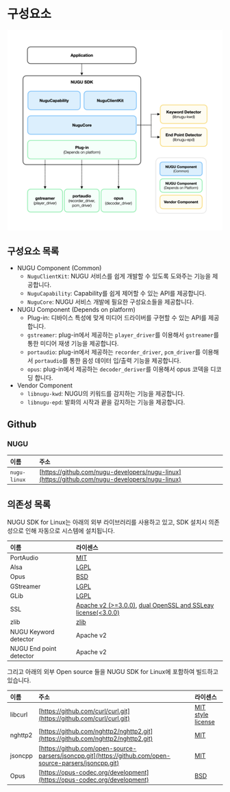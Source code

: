 # 구성요소

![](/assets/images/linux_component.png)

## 구성요소 목록

* NUGU Component (Common)
  * `NuguClientKit`: NUGU 서비스를 쉽게 개발할 수 있도록 도와주는 기능을 제공합니다.
  * `NuguCapability`: Capability를 쉽게 제어할 수 있는 API를 제공합니다.
  * `NuguCore`: NUGU 서비스 개발에 필요한 구성요소들을 제공합니다.
* NUGU Component (Depends on platform)
  * Plug-in: 디바이스 특성에 맞게 미디어 드라이버를 구현할 수 있는 API를 제공합니다.
  * `gstreamer`: plug-in에서 제공하는 `player_driver`를 이용해서 `gstreamer`를 통한 미디어 재생 기능을 제공합니다.
  * `portaudio`: plug-in에서 제공하는 `recorder_driver`, `pcm_driver`를 이용해서 `portaudio`를 통한 음성 데이터 입/출력 기능을 제공합니다.
  * `opus`: plug-in에서 제공하는 `decoder_deriver`를 이용해서 opus 코덱을 디코딩 합니다.
* Vendor Component
  * `libnugu-kwd`: NUGU의 키워드를 감지하는 기능을 제공합니다.
  * `libnugu-epd`: 발화의 시작과 끝을 감지하는 기능을 제공합니다.

## Github

### NUGU

| 이름 | 주소 |
| :--- | :--- |
| `nugu-linux` | [https://github.com/nugu-developers/nugu-linux](https://github.com/nugu-developers/nugu-linux) |

## 의존성 목록

NUGU SDK for Linux는 아래의 외부 라이브러리를 사용하고 있고, SDK 설치시 의존성으로 인해 자동으로 시스템에 설치됩니다.

| 이름 | 라이센스 |
| :--- | :--- |
| PortAudio | [MIT](http://www.portaudio.com/license.html) |
| Alsa | [LGPL](https://git.alsa-project.org/?p=alsa-lib.git;a=blob;f=COPYING;h=ae23fcfda2da8599b52baff4c257847205d78c56;hb=HEAD) |
| Opus | [BSD](https://git.xiph.org/?p=opus.git;a=blob;f=LICENSE_PLEASE_READ.txt;h=bc88efa6cb05789a6a6e697577ae6d8e5532e5df;hb=HEAD) |
| GStreamer | [LGPL](https://gstreamer.freedesktop.org/documentation/application-development/appendix/licensing.html?gi-language=c) |
| GLib | [LGPL](https://developer.gnome.org/glib/stable/glib.html) |
| SSL | [Apache v2 (&gt;=3.0.0)](https://www.openssl.org/source/license.html), [dual OpenSSL and SSLeay license(&lt;3.0.0\)](https://www.openssl.org/source/license.html) |
| zlib | [zlib](https://www.zlib.net/zlib_license.html) |
| NUGU Keyword detector | Apache v2 |
| NUGU End point detector | Apache v2 |

그리고 아래의 외부 Open source 들을 NUGU SDK for Linux에 포함하여 빌드하고 있습니다.

| 이름 | 주소 | 라이센스 |
| :--- | :--- | :--- |
| libcurl | [https://github.com/curl/curl.git](https://github.com/curl/curl.git) | [MIT style license](https://curl.haxx.se/docs/copyright.html) |
| nghttp2 | [https://github.com/nghttp2/nghttp2.git](https://github.com/nghttp2/nghttp2.git) | [MIT](https://github.com/nghttp2/nghttp2/blob/master/COPYING) |
| jsoncpp | [https://github.com/open-source-parsers/jsoncpp.git](https://github.com/open-source-parsers/jsoncpp.git) | [MIT](https://github.com/open-source-parsers/jsoncpp/blob/master/LICENSE) |
| Opus | [https://opus-codec.org/development](https://opus-codec.org/development) | [BSD](https://git.xiph.org/?p=opus.git;a=blob;f=LICENSE_PLEASE_READ.txt;h=bc88efa6cb05789a6a6e697577ae6d8e5532e5df;hb=HEAD) |

